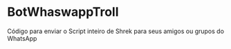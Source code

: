 # BotWhaswappTroll
Código para enviar o Script inteiro de Shrek  para seus amigos ou grupos do WhatsApp
